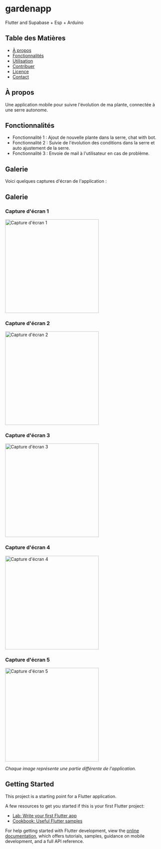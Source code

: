 # gardenapp
Flutter and Supabase + Esp + Arduino

## Table des Matières

- [À propos](#à-propos)
- [Fonctionnalités](#fonctionnalités)
- [Utilisation](#utilisation)
- [Contribuer](#contribuer)
- [Licence](#licence)
- [Contact](#contact)

## À propos

Une application mobile pour suivre l'évolution de ma plante, connectée à une serre autonome.

## Fonctionnalités

- Fonctionnalité 1 : Ajout de nouvelle plante dans la serre, chat with bot.
- Fonctionnalité 2 : Suivie de l'évolution des conditions dans la serre et auto ajustement de la serre.
- Fonctionnalité 3 : Envoie de mail à l'utilisateur en cas de problème.

## Galerie

Voici quelques captures d'écran de l'application :

## Galerie

### Capture d'écran 1
<img src="/assets/images/1.jpg" alt="Capture d'écran 1" width="300"/>

### Capture d'écran 2
<img src="/assets/images/2.jpg" alt="Capture d'écran 2" width="300"/>

### Capture d'écran 3
<img src="/assets/images/3.jpg" alt="Capture d'écran 3" width="300"/>

### Capture d'écran 4
<img src="/assets/images/4.jpg" alt="Capture d'écran 4" width="300"/>

### Capture d'écran 5
<img src="/assets/images/5.jpg" alt="Capture d'écran 5" width="300"/>

*Chaque image représente une partie différente de l'application.*

## Getting Started

This project is a starting point for a Flutter application.

A few resources to get you started if this is your first Flutter project:

- [Lab: Write your first Flutter app](https://docs.flutter.dev/get-started/codelab)
- [Cookbook: Useful Flutter samples](https://docs.flutter.dev/cookbook)

For help getting started with Flutter development, view the
[online documentation](https://docs.flutter.dev/), which offers tutorials,
samples, guidance on mobile development, and a full API reference.
